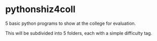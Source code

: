 # pythonshiz4coll


5 basic python programs to show at the college for evaluation.


This will be subdivided into 5 folders, each with a simple difficulty tag.


